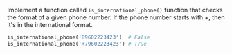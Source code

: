 
Implement a function called `is_international_phone()` function that checks the format of a given phone number. If the phone number starts with *+*, then it's in the international format.

```python
is_international_phone('89602223423')  # False
is_international_phone('+79602223423') # True
```
